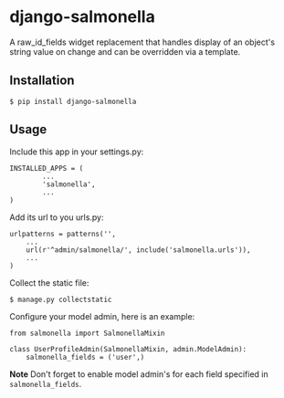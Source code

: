django-salmonella
=================

A raw_id_fields widget replacement that handles display of an object's string value on change and can be overridden via a template.

Installation
------------

    $ pip install django-salmonella

Usage
-----

Include this app in your settings.py:

    INSTALLED_APPS = (
            ...
            'salmonella',
            ...
    )

Add its url to you urls.py:

    urlpatterns = patterns('',
        ...
        url(r'^admin/salmonella/', include('salmonella.urls')),
        ...
    )

Collect the static file:

    $ manage.py collectstatic

Configure your model admin, here is an example:

    from salmonella import SalmonellaMixin

    class UserProfileAdmin(SalmonellaMixin, admin.ModelAdmin):
        salmonella_fields = ('user',)

**Note** Don't forget to enable model admin's for each field specified in `salmonella_fields`.
